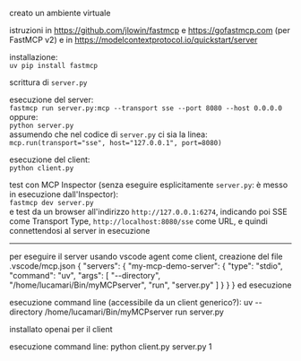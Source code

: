 creato un ambiente virtuale

istruzioni in https://github.com/jlowin/fastmcp e https://gofastmcp.com (per FastMCP v2)
e in https://modelcontextprotocol.io/quickstart/server

installazione:  
`uv pip install fastmcp`

scrittura di `server.py`

esecuzione del server:  
`fastmcp run server.py:mcp --transport sse --port 8080 --host 0.0.0.0`  
oppure:  
`python server.py`  
assumendo che nel codice di `server.py` ci sia la linea:  
`mcp.run(transport="sse", host="127.0.0.1", port=8080)`  

esecuzione del client:  
`python client.py`

test con MCP Inspector (senza eseguire esplicitamente `server.py`: è messo in esecuzione dall'Inspector):  
`fastmcp dev server.py`  
e test da un browser all'indirizzo `http://127.0.0.1:6274`, indicando poi SSE come Transport Type, `http://localhost:8080/sse` come URL, e quindi connettendosi al server in esecuzione




---
per eseguire il server usando vscode agent come client, creazione del file .vscode/mcp.json
{
    "servers": {
        "my-mcp-demo-server": {
            "type": "stdio",
            "command": "uv",
            "args": [
                "--directory",
                "/home/lucamari/Bin/myMCPserver",
                "run",
                "server.py"
            ]
        }
    }
}
ed esecuzione

esecuzione command line (accessibile da un client generico?):
uv --directory /home/lucamari/Bin/myMCPserver run server.py



installato openai per il client

esecuzione command line:
python client.py server.py 1
